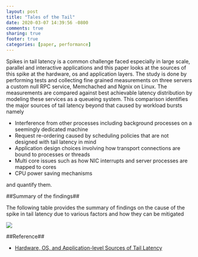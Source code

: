 ```yaml
---
layout: post
title: "Tales of the Tail"
date: 2020-03-07 14:39:56 -0800
comments: true
sharing: true
footer: true
categories: [paper, performance]
---
```


Spikes in tail latency is a common challenge faced especially in large scale, parallel and interactive applications and this paper looks at the sources of this spike at the hardware, os and application layers. The study is done by performing tests and collecting fine grained measurements on three servers a custom null RPC service, Memchached and Ngnix on Linux. The measurements are compared against best achievable latency distribution by modeling these services as a queueing system. This comparison identifies the major sources of tail latency beyond that caused by workload bursts namely
<!--more-->

- Interference from other processes including background processes on a seemingly dedicated machine
- Request re-ordering caused by scheduling policies that are not designed with tail latency in mind
- Application design choices involving how transport connections are bound to processes or threads
- Multi core issues such as how NIC interrupts and server processes are mapped to cores
- CPU power saving mechanisms

and quantify them. 

##Summary of the findings##

The following table provides the summary of findings on the cause of the spike in tail latency due to various factors and how they can be mitigated

<img src="{{ root_url }}/images/tales-of-the-tail/Tales-of-the-tail.png" ALIGN=”center”/>

##Reference##

- [Hardware, OS, and Application-level Sources of Tail Latency](https://drkp.net/papers/latency-socc14.pdf)
